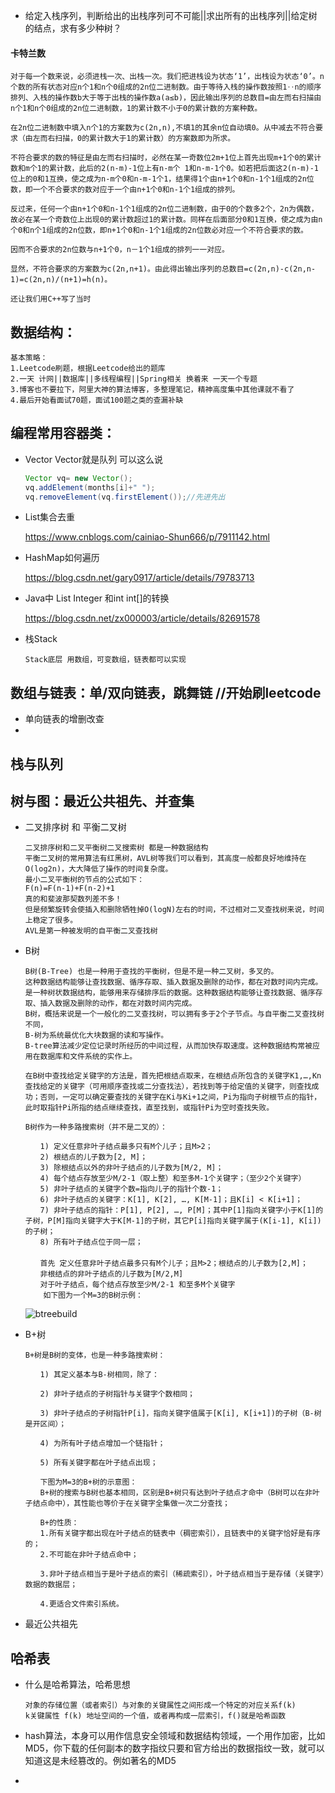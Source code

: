 - 给定入栈序列，判断给出的出栈序列可不可能||求出所有的出栈序列||给定树的结点，求有多少种树？

#### 卡特兰数

```
对于每一个数来说，必须进栈一次、出栈一次。我们把进栈设为状态‘1’，出栈设为状态‘0’。n个数的所有状态对应n个1和n个0组成的2n位二进制数。由于等待入栈的操作数按照1‥n的顺序排列、入栈的操作数b大于等于出栈的操作数a(a≤b)，因此输出序列的总数目=由左而右扫描由n个1和n个0组成的2n位二进制数，1的累计数不小于0的累计数的方案种数。

在2n位二进制数中填入n个1的方案数为c(2n,n),不填1的其余n位自动填0。从中减去不符合要求（由左而右扫描，0的累计数大于1的累计数）的方案数即为所求。

不符合要求的数的特征是由左而右扫描时，必然在某一奇数位2m+1位上首先出现m+1个0的累计数和m个1的累计数，此后的2(n-m)-1位上有n-m个 1和n-m-1个0。如若把后面这2(n-m)-1位上的0和1互换，使之成为n-m个0和n-m-1个1，结果得1个由n+1个0和n-1个1组成的2n位数，即一个不合要求的数对应于一个由n+1个0和n-1个1组成的排列。

反过来，任何一个由n+1个0和n-1个1组成的2n位二进制数，由于0的个数多2个，2n为偶数，故必在某一个奇数位上出现0的累计数超过1的累计数。同样在后面部分0和1互换，使之成为由n个0和n个1组成的2n位数，即n+1个0和n-1个1组成的2n位数必对应一个不符合要求的数。

因而不合要求的2n位数与n+1个0，n－1个1组成的排列一一对应。

显然，不符合要求的方案数为c(2n,n+1)。由此得出输出序列的总数目=c(2n,n)-c(2n,n-1)=c(2n,n)/(n+1)=h(n)。

还让我们用C++写了当时
```

## 数据结构：

```
基本策略：
1.Leetcode刷题，根据Leetcode给出的题库
2.一天 计网||数据库||多线程编程||Spring相关 换着来 一天一个专题
3.博客也不要拉下，阿里大神的算法博客，多整理笔记，精神高度集中其他课就不看了
4.最后开始看面试70题，面试100题之类的查漏补缺

```



## 编程常用容器类：

- Vector Vector就是队列 可以这么说

  ```Java
  Vector vq= new Vector();
  vq.addElement(months[i]+" ");
  vq.removeElement(vq.firstElement());//先进先出
  ```

  

- List集合去重

  https://www.cnblogs.com/cainiao-Shun666/p/7911142.html

- HashMap如何遍历

  https://blog.csdn.net/gary0917/article/details/79783713

- Java中 List Integer 和int int[]的转换

  <https://blog.csdn.net/zx000003/article/details/82691578>

- 栈Stack

  ```
  Stack底层 用数组，可变数组，链表都可以实现
  ```

## 

## 数组与链表：单/双向链表，跳舞链 //开始刷leetcode

- 单向链表的增删改查
- 









## 栈与队列

## 树与图：最近公共祖先、并查集

- 二叉排序树 和 平衡二叉树

  ```
  二叉排序树和二叉平衡树二叉搜索树 都是一种数据结构
  平衡二叉树的常用算法有红黑树，AVL树等我们可以看到，其高度一般都良好地维持在O(log2n)，大大降低了操作的时间复杂度。
  最小二叉平衡树的节点的公式如下：
  F(n)=F(n-1)+F(n-2)+1
  真的和斐波那契数列差不多！
  但是频繁旋转会使插入和删除牺牲掉O(logN)左右的时间，不过相对二叉查找树来说，时间上稳定了很多。
  AVL是第一种被发明的自平衡二叉查找树
  ```

  

- B树

  ```
  B树(B-Tree) 也是一种用于查找的平衡树，但是不是一种二叉树，多叉的。
  这种数据结构能够让查找数据、循序存取、插入数据及删除的动作，都在对数时间内完成。
  是一种树状数据结构，能够用来存储排序后的数据。这种数据结构能够让查找数据、循序存取、插入数据及删除的动作，都在对数时间内完成。
  B树，概括来说是一个一般化的二叉查找树，可以拥有多于2个子节点。与自平衡二叉查找树不同，
  B-树为系统最优化大块数据的读和写操作。
  B-tree算法减少定位记录时所经历的中间过程，从而加快存取速度。这种数据结构常被应用在数据库和文件系统的实作上。
  
  在B树中查找给定关键字的方法是，首先把根结点取来，在根结点所包含的关键字K1,…,Kn查找给定的关键字（可用顺序查找或二分查找法），若找到等于给定值的关键字，则查找成功；否则，一定可以确定要查找的关键字在Ki与Ki+1之间，Pi为指向子树根节点的指针，此时取指针Pi所指的结点继续查找，直至找到，或指针Pi为空时查找失败。
  
  B树作为一种多路搜索树（并不是二叉的）：
  
  　　1) 定义任意非叶子结点最多只有M个儿子；且M>2；
  　　2) 根结点的儿子数为[2, M]；
  　　3) 除根结点以外的非叶子结点的儿子数为[M/2, M]；
  　　4) 每个结点存放至少M/2-1（取上整）和至多M-1个关键字；（至少2个关键字）
  　　5) 非叶子结点的关键字个数=指向儿子的指针个数-1；
  　　6) 非叶子结点的关键字：K[1], K[2], …, K[M-1]；且K[i] < K[i+1]；
  　　7) 非叶子结点的指针：P[1], P[2], …, P[M]；其中P[1]指向关键字小于K[1]的子树，P[M]指向关键字大于K[M-1]的子树，其它P[i]指向关键字属于(K[i-1], K[i])的子树；
  　　8) 所有叶子结点位于同一层；
  　　
  　　首先 定义任意非叶子结点最多只有M个儿子；且M>2；根结点的儿子数为[2,M]；
  　　非根结点的非叶子结点的儿子数为[M/2,M]
  　　对于叶子结点，每个结点存放至少M/2-1 和至多M个关键字
      如下图为一个M=3的B树示例：
  ```

  ![btreebuild](/Users/Haoyu/Desktop/btreebuild.gif)

- B+树

  ```
  B+树是B树的变体，也是一种多路搜索树：
  
  　　1) 其定义基本与B-树相同，除了：
  
  　　2) 非叶子结点的子树指针与关键字个数相同；
  
  　　3) 非叶子结点的子树指针P[i]，指向关键字值属于[K[i], K[i+1])的子树（B-树是开区间）；
  
  　　4) 为所有叶子结点增加一个链指针；
  
  　　5) 所有关键字都在叶子结点出现；
  
  　　下图为M=3的B+树的示意图：
  　　B+树的搜索与B树也基本相同，区别是B+树只有达到叶子结点才命中（B树可以在非叶子结点命中），其性能也等价于在关键字全集做一次二分查找；
  
  　　B+的性质：
  　　1.所有关键字都出现在叶子结点的链表中（稠密索引），且链表中的关键字恰好是有序的；
  　　2.不可能在非叶子结点命中；
  
  　　3.非叶子结点相当于是叶子结点的索引（稀疏索引），叶子结点相当于是存储（关键字）数据的数据层；
  
  　　4.更适合文件索引系统。
  ```

  

  

- 最近公共祖先

  

## 哈希表

- 什么是哈希算法，哈希思想

  ```
  对象的存储位置（或者索引）与对象的关键属性之间形成一个特定的对应关系f(k)
  k关键属性 f(k) 地址空间的一个值，或者再构成一层索引，f()就是哈希函数
  ```

- hash算法，本身可以用作信息安全领域和数据结构领域，一个用作加密，比如MD5，你下载的任何副本的数字指纹只要和官方给出的数据指纹一致，就可以知道这是未经篡改的。例如著名的MD5

- 



## 